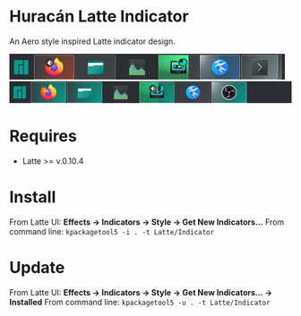 # Huracán Latte Indicator

An Aero style inspired Latte indicator design.

![](./gallery/Screenshot_20220705_183236.png)
![](./gallery/Screenshot_20220705_213354.png)

# Requires

* Latte >= v.0.10.4

# Install

From Latte UI: **Effects -> Indicators -> Style -> Get New Indicators...**
From command line: `kpackagetool5 -i . -t Latte/Indicator`

# Update

From Latte UI: **Effects -> Indicators -> Style -> Get New Indicators... -> Installed**
From command line: `kpackagetool5 -u . -t Latte/Indicator`
